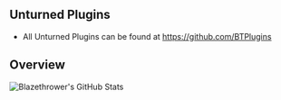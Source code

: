 ## Unturned Plugins
- All Unturned Plugins can be found at https://github.com/BTPlugins

## Overview
![Blazethrower's GitHub Stats](https://github-readme-stats.vercel.app/api?username=blazethrower320&show_icons=true&theme=tokyonight)
<!---
blazethrower320/blazethrower320 is a ✨ special ✨ repository because its `README.md` (this file) appears on your GitHub profile.
You can click the Preview link to take a look at your changes.
--->
